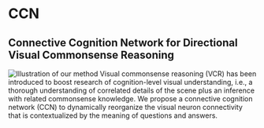 # CCN
## Connective Cognition Network for Directional Visual Commonsense Reasoning

![](https://github.com/AmingWu/CCN/tree/master/pic/fig1.png "Illustration of our method")
Visual commonsense reasoning (VCR) has been introduced to boost research of cognition-level visual understanding, i.e., a thorough understanding of correlated details of the scene plus an inference with related commonsense knowledge. We propose a connective cognition network (CCN) to dynamically reorganize the visual neuron connectivity that is contextualized by the meaning of questions and answers.
